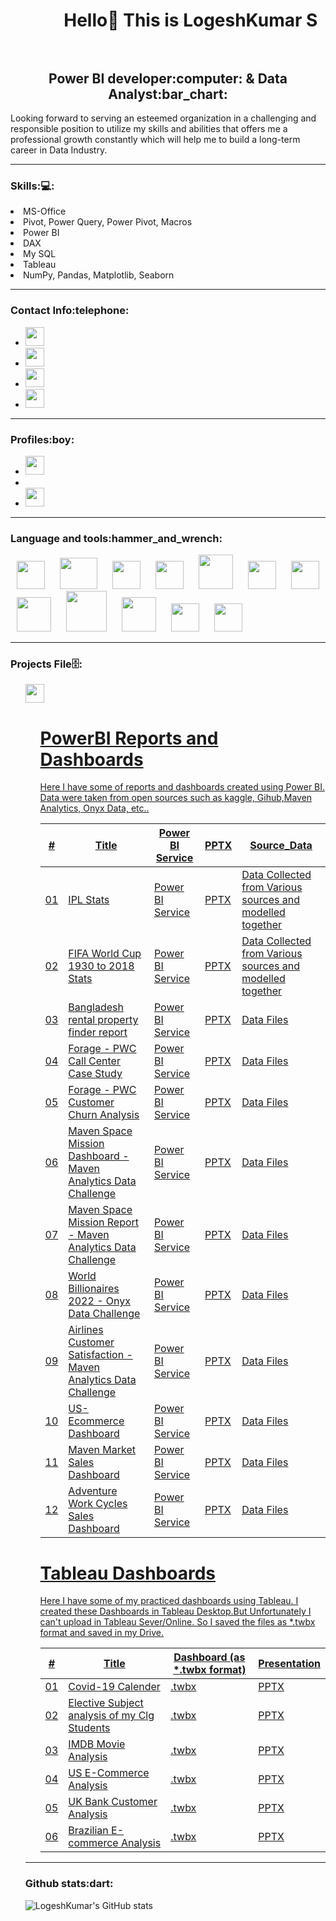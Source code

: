 <h1 align="center">&#8287;&#8287;&#8287;&#8287;&#8287;&#8287;&#8287;&#8287; Hello👋 This is LogeshKumar S <br></br>
<h2 align="center">Power BI developer:computer: & Data Analyst:bar_chart:</h2>

Looking forward to serving an esteemed organization in a challenging and responsible position to utilize my skills and abilities that offers me a professional growth constantly which will help me to build a long-term career in Data Industry. 

---

<h3>Skills:💻:</h3>
 <li>MS-Office</li>
 <li>Pivot, Power Query, Power Pivot, Macros</li>
 <li>Power BI</li>
 <li>DAX</li>
 <li>My SQL</li>
 <li>Tableau</li>
 <li>NumPy, Pandas, Matplotlib, Seaborn</li>
</ul>

---

<h3>Contact Info:telephone:</h3>
<ul>
    <li><a href="mailto:elogu2001@gmail.com" target="_blank"> <img height="30" src="https://img.shields.io/badge/gmail-c14438?&style=for-the-badge&logo=gmail&logoColor=white"/> </a></li>
   <li><a href="mailto:elogu2001@outlook.com" target="_blank"> <img height="30" src="https://encrypted-tbn0.gstatic.com/images?q=tbn:ANd9GcSP__VuTkawlW4TRekuXvrVa2NQDiSQoSL5U8gO-Yvt8zt26S6Gg22K0n8Y5UhLmTFyIA&usqp=CAU"/> </a></li>
  <li><a href="https://www.linkedin.com/in/logeshkumar-sivakumar-a172571b2" target="_blank"> <img height="30" src="https://img.shields.io/badge/linkedin-blue.svg?&style=for-the-badge&logo=linkedin&logoColor=white"/> </a></li>
      <li><a href="https://instagram.com/defensive_wall__4_?utm_medium=copy_link" target="_blank"> <img height="30"  src="https://img.shields.io/badge/instagram-%23E4405F.svg?&style=for-the-badge&logo=instagram&logoColor=white"/> </a>
</ul>

---

<h3>Profiles:boy:</h3>
<ul>
<li><a href="https://www.kaggle.com/logeshkumar04" target="_blank"> <img height="30"  src="https://www.kaggle.com/static/images/site-logo.svg"/> </a>
<li><a href="https://www.hackerrank.com/elogu2001" target="_blank"> <img height="15"  src="https://hrcdn.net/community-frontend/assets/brand/logo-new-white-green-a5cb16e0ae.svg"/>
<li><a href="https://prod-apnortheast-a.online.tableau.com/#/site/practiceprojects/recents" target="_blank"> <img height="30"  src="https://www.tableau.com/sites/default/files/pages/tableaulogo_highres.png"/>
 </a>
</ul>
    
---

<h3>Language and tools:hammer_and_wrench:</h3>
<p>
<img width="45" height="45" hspace="10" src="https://www.logo.wine/a/logo/Microsoft_Excel/Microsoft_Excel-Logo.wine.svg"/>
<img width="60" height="50" hspace="10" src="https://external-content.duckduckgo.com/iu/?u=https%3A%2F%2Fupload.wikimedia.org%2Fwikipedia%2Fde%2Fthumb%2Fd%2Fdd%2FMySQL_logo.svg%2F1280px-MySQL_logo.svg.png"/>
<img width="45" height="45" hspace="10" src="http://store-images.s-microsoft.com/image/apps.9729.14405452487353876.a6612b1c-3bfc-46da-ad7e-0dd83b65757d.be9b17fe-9781-42f6-9a3e-4914ef774843"/>
<img width="45" height="45" hspace="10" src="https://cdn.worldvectorlogo.com/logos/python-5.svg"/>
<img width="55" height="55" hspace="10" src="https://user-images.githubusercontent.com/67586773/105040771-43887300-5a88-11eb-9f01-bee100b9ef22.png"/>
<img width="45" height="45" hspace="10" src="https://pbs.twimg.com/profile_images/1187765724451868673/uVw1PWA7_400x400.png"/>
<img width="45" height="45" hspace="10" src="https://upload.wikimedia.org/wikipedia/commons/thumb/8/84/Matplotlib_icon.svg/1200px-Matplotlib_icon.svg.png"/>
<img width="55" height="55" hspace="10" src="https://spng.subpng.com/20181109/kcv/kisspng-logo-image-python-font-product-spread-networks-and-seaborn-team-up-to-provide-sea-5be5f5e073fcb0.4787772615417973444751.jpg"/>
<img width="65" height="65" hspace="10" src="https://i2.wp.com/softwareengineeringdaily.com/wp-content/uploads/2016/09/scikit-learn-logo.png?fit=566%2C202&ssl=1"/>
<img width="55" height="55" hspace="10" src="https://miro.medium.com/max/518/1*FogMIj4gYwp3fTHLZuwavQ.png"/>
<img width="45" height="45" hspace="10" src="https://www.pngjoy.com/pngm/142/2853977_primerica-logo-tableau-software-hd-png-download.png"/>
<img width="45" height="45" hspace="10" src="https://www.vectorlogo.zone/logos/github/github-icon.svg"/>

 ---

<h3>Projects File🗄️:</h3>
<ul>
<a href="https://github.com/Logeshkumar-10?tab=repositories" target="_blank"> <img height="30"  src="https://miro.medium.com/max/910/1*BCZkmZR1_YzDZy22Vn4uUw.png"/> 
<ul>

# PowerBI Reports and Dashboards

Here I have some of reports and dashboards created using Power BI. Data were taken from open sources such as kaggle, Gihub,Maven Analytics, Onyx Data, etc..

\# | Title | Power BI Service | PPTX | Source_Data
---|---|---|---|---|
01 | IPL Stats | [Power BI Service](https://www.mavenanalytics.io/project/3776) | [PPTX](https://docs.google.com/presentation/d/1poK91tdOx3hi5xCFfv4C6-b6sRs5lfL-/edit?usp=share_link&ouid=117075618696490675354&rtpof=true&sd=true) | Data Collected from Various sources and modelled together
02 | FIFA World Cup 1930 to 2018 Stats | [Power BI Service](https://www.mavenanalytics.io/project/3676) | [PPTX](https://docs.google.com/presentation/d/1DSEvWsN2fj2PH1zfdBKFvg_ilTT6UIMz/edit?usp=sharing&ouid=117075618696490675354&rtpof=true&sd=true) | Data Collected from Various sources and modelled together
03 | Bangladesh rental property finder report | [Power BI Service](https://www.mavenanalytics.io/project/3677) | [PPTX](https://docs.google.com/presentation/d/1wI__j3sh3MHLwUDa3pdXWB1iraZ-hqqy/edit?usp=share_link&ouid=117075618696490675354&rtpof=true&sd=true) | [Data Files](https://www.kaggle.com/datasets/ijajdatanerd/property-listing-data-in-bangladesh)
04 | Forage - PWC Call Center Case Study | [Power BI Service](https://www.mavenanalytics.io/project/3671) | [PPTX](https://docs.google.com/presentation/d/1VpY-KkJiNFiDeBg11Ae05MlaEXwrXE0O/edit?usp=sharing&ouid=117075618696490675354&rtpof=true&sd=true) | [Data Files](https://www.theforage.com/virtual-internships/prototype/a87GpgE6tiku7q3gu/PwC-Digital-Up-skilling-Virtual-Case-Experience?ref=GG7XjTHbetNW9AuHE)
05 | Forage - PWC Customer Churn Analysis | [Power BI Service](https://www.mavenanalytics.io/project/3674) | [PPTX](https://docs.google.com/presentation/d/1PyLx8xqJkPFo0ZMpidVUuyG75rkWx9e5/edit?usp=sharing&ouid=117075618696490675354&rtpof=true&sd=true) | [Data Files](https://www.theforage.com/virtual-internships/prototype/a87GpgE6tiku7q3gu/PwC-Digital-Up-skilling-Virtual-Case-Experience?ref=GG7XjTHbetNW9AuHE)
06 | Maven Space Mission Dashboard - Maven Analytics Data Challenge | [Power BI Service](https://www.mavenanalytics.io/project/3670) | [PPTX](https://docs.google.com/presentation/d/1GW-pxafaQp08WiJz7Ij-oevFWDEZ5PvR/edit?usp=sharing&ouid=117075618696490675354&rtpof=true&sd=true) | [Data Files](https://www.mavenanalytics.io/blog/maven-space-challenge)
07 | Maven Space Mission Report - Maven Analytics Data Challenge | [Power BI Service](https://app.powerbi.com/reportEmbed?reportId=48ce5670-215e-451a-a8fe-92fbb957ddd0&autoAuth=true&ctid=a5bd300c-c3b3-41d8-87e0-1f5c8d364af3) | [PPTX](https://docs.google.com/presentation/d/1aapHOLLOXgGqp5PefK4d7pxoF0lLjcK0/edit?usp=sharing&ouid=117075618696490675354&rtpof=true&sd=true) | [Data Files](https://www.mavenanalytics.io/blog/maven-space-challenge)
08 | World Billionaires 2022 - Onyx Data Challenge | [Power BI Service](https://www.mavenanalytics.io/project/3669) | [PPTX](https://docs.google.com/presentation/d/16PTCpM8LeZ_q6PHQX_iqIHHqkzsepl4J/edit?usp=sharing&ouid=117075618696490675354&rtpof=true&sd=true) | [Data Files](https://onyxdata.co.uk/dataset_challenge/june-2022/)
09 | Airlines Customer Satisfaction - Maven Analytics Data Challenge | [Power BI Service](https://app.powerbi.com/reportEmbed?reportId=1e2a1979-9d79-4fed-bb5a-f7beb8e65b2f&autoAuth=true&ctid=a5bd300c-c3b3-41d8-87e0-1f5c8d364af3&config=eyJjbHVzdGVyVXJsIjoiaHR0cHM6Ly93YWJpLXNvdXRoLWVhc3QtYXNpYS1yZWRpcmVjdC5hbmFseXNpcy53aW5kb3dzLm5ldC8ifQ%3D%3D) | [PPTX](https://docs.google.com/presentation/d/1BVJfa_pBUXEyc0vo15UocvtF4GpmcCIh/edit?usp=sharing&ouid=117075618696490675354&rtpof=true&sd=true) | [Data Files](https://www.mavenanalytics.io/data-playground)
10 | US-Ecommerce Dashboard | [Power BI Service](https://www.mavenanalytics.io/project/3667) | [PPTX](https://docs.google.com/presentation/d/12d18-qlAdnitm4mld9bJJPMrJ-9NLWEX/edit?usp=sharing&ouid=117075618696490675354&rtpof=true&sd=true) | [Data Files](https://drive.google.com/file/d/1SVJFzIFL66V47PVGlY_0wQ4ipkfAbymV/view?usp=sharing)
11 | Maven Market Sales Dashboard | [Power BI Service](https://app.powerbi.com/reportEmbed?reportId=a022be1d-1a04-4c58-8047-3c75a5bbff9a&autoAuth=true&ctid=a5bd300c-c3b3-41d8-87e0-1f5c8d364af3&config=eyJjbHVzdGVyVXJsIjoiaHR0cHM6Ly93YWJpLXNvdXRoLWVhc3QtYXNpYS1yZWRpcmVjdC5hbmFseXNpcy53aW5kb3dzLm5ldC8ifQ%3D%3D) | [PPTX](https://docs.google.com/presentation/d/1lmTb3II73ltVeOGMuNGCKruA7JnK-Y-C/edit?usp=sharing&ouid=117075618696490675354&rtpof=true&sd=true) | [Data Files](https://drive.google.com/drive/folders/1yjhOqNgesskio7WWIYHrCNbrW3QFX8Gv?usp=sharing)
12 | Adventure Work Cycles Sales Dashboard | [Power BI Service](https://app.powerbi.com/reportEmbed?reportId=5daba9c7-3cf7-479b-9e49-8e4eab1cbf8e&autoAuth=true&ctid=a5bd300c-c3b3-41d8-87e0-1f5c8d364af3&config=eyJjbHVzdGVyVXJsIjoiaHR0cHM6Ly93YWJpLXNvdXRoLWVhc3QtYXNpYS1yZWRpcmVjdC5hbmFseXNpcy53aW5kb3dzLm5ldC8ifQ%3D%3D) | [PPTX](https://docs.google.com/presentation/d/16YuOUlGMj1mEf9t_KEh6G-zP0XlvupiJ/edit?usp=sharing&ouid=117075618696490675354&rtpof=true&sd=true) | [Data Files](https://drive.google.com/drive/folders/1I8AGDnzcgn2h1FeSJRKIZv_9yf8XPGXT?usp=sharing)

# Tableau Dashboards

Here I have some of my practiced dashboards using Tableau. I created these Dashboards in Tableau Desktop.But Unfortunately I can't upload in Tableau Sever/Online. So I saved the files as *.twbx format and saved in my Drive.

\# | Title | Dashboard (as *.twbx format) | Presentation
---|---|---|---|
01 | Covid-19 Calender | [.twbx](https://drive.google.com/file/d/1wPo7T-dUKDoZMGUuPOZZ7Q8Y8sHt-zvP/view?usp=sharing) | [PPTX](https://docs.google.com/presentation/d/1RHnSNW10YImq4ykhBH7UXcpe6XvNGADi/edit?usp=sharing&ouid=117075618696490675354&rtpof=true&sd=true)
02 | Elective Subject analysis of my Clg Students | [.twbx](https://drive.google.com/file/d/1Gafv5wSOEK828HaWxkkA8aBBu5z0IqVp/view) | [PPTX](https://docs.google.com/presentation/d/1lvSzARp63Vn617Pybt2Rn173SeeUOr1u/edit?usp=sharing&ouid=117075618696490675354&rtpof=true&sd=true)
03 | IMDB Movie Analysis | [.twbx](https://drive.google.com/file/d/1bf7RtFCspKj7_uRpG_bXeD-qe2kVoYKa/view?usp=sharing) | [PPTX](https://docs.google.com/presentation/d/1mvW8Wgq7LDMHfcNcE5FHYw1PnK6ExhAQ/edit?usp=sharing&ouid=117075618696490675354&rtpof=true&sd=true)
04 | US E-Commerce Analysis | [.twbx](https://drive.google.com/file/d/18HqY3KmZCSNgl_ycrYQL617C_ISpv8Fv/view?usp=sharing) | [PPTX](https://docs.google.com/presentation/d/1KeJRPdgGF4Y0OhXlz8nFMI9ihul5hjfe/edit?usp=sharing&ouid=117075618696490675354&rtpof=true&sd=true)
05 | UK Bank Customer Analysis | [.twbx](https://drive.google.com/file/d/13tuH8drPI94r9AxO_DU4V4NeakExddNw/view?usp=sharing) | [PPTX](https://docs.google.com/presentation/d/1hgxjrOn02tNrrfz167Z6JAEuYuQVy-e5/edit?usp=sharing&ouid=117075618696490675354&rtpof=true&sd=true)
06 | Brazilian E-commerce Analysis | [.twbx](https://drive.google.com/file/d/1A-1LEmBubIM9u4w9l_6NLRSOhLvdrAM5/view?usp=sharing) | [PPTX](https://docs.google.com/presentation/d/1TrL2vSPGpbUE5Ja3M2f3KnYPaXEbIpC5/edit?usp=sharing&ouid=117075618696490675354&rtpof=true&sd=true)
</a>
</ul>
 
---

<h3>Github stats:dart:</h3>
 
![LogeshKumar's GitHub stats](https://github-readme-stats.vercel.app/api?username=Logeshkumar-10&show_icons=true&theme=radical)

